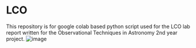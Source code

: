 # LCO

This repository is for google colab based python script used for the LCO lab report written for the Observational Techniques in Astronomy 2nd year project.
![image](https://github.com/user-attachments/assets/9b47ce8c-d8b8-4767-9ab8-064de1b2a49f)
